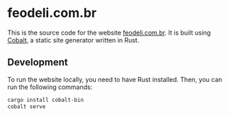 # feodeli.com.br

This is the source code for the website [feodeli.com.br](https://feodeli.com.br). It is built using [Cobalt](https://cobalt-org.github.io), a static site generator written in Rust.

## Development

To run the website locally, you need to have Rust installed. Then, you can run the following commands:

```sh
cargo install cobalt-bin
cobalt serve
```
